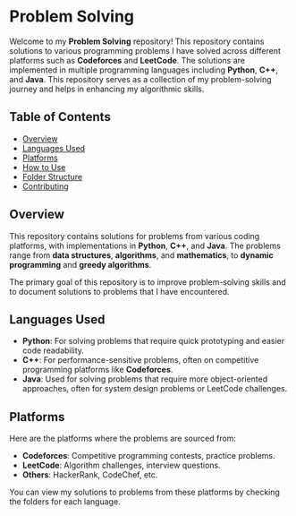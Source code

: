 # Problem Solving

Welcome to my **Problem Solving** repository! This repository contains solutions to various programming problems I have solved across different platforms such as **Codeforces** and **LeetCode**. The solutions are implemented in multiple programming languages including **Python**, **C++**, and **Java**. This repository serves as a collection of my problem-solving journey and helps in enhancing my algorithmic skills.

## Table of Contents

- [Overview](#overview)
- [Languages Used](#languages-used)
- [Platforms](#platforms)
- [How to Use](#how-to-use)
- [Folder Structure](#folder-structure)
- [Contributing](#contributing)

## Overview

This repository contains solutions for problems from various coding platforms, with implementations in **Python**, **C++**, and **Java**. The problems range from **data structures**, **algorithms**, and **mathematics**, to **dynamic programming** and **greedy algorithms**.

The primary goal of this repository is to improve problem-solving skills and to document solutions to problems that I have encountered.

## Languages Used

- **Python**: For solving problems that require quick prototyping and easier code readability.
- **C++**: For performance-sensitive problems, often on competitive programming platforms like **Codeforces**.
- **Java**: Used for solving problems that require more object-oriented approaches, often for system design problems or LeetCode challenges.

## Platforms

Here are the platforms where the problems are sourced from:

- **Codeforces**: Competitive programming contests, practice problems.
- **LeetCode**: Algorithm challenges, interview questions.
- **Others**: HackerRank, CodeChef, etc.

You can view my solutions to problems from these platforms by checking the folders for each language.
